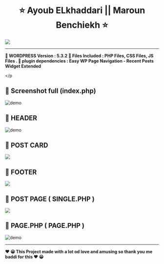   

<h1 align="center" >   ⭐    Ayoub ELkhaddari   || Maroun Benchiekh  ⭐</h1>
<p align="center"> 
  </p>



  <img align="center" src="https://i.imgur.com/Op0uRMI.png" />
  </br>
 
 ---
<p>
<b align="center" >
   📝 WORDPRESS  Version	:  5.3.2 
   📝  Files Included : 	PHP Files, CSS Files, JS Files .
   📝  plugin dependencies :  Easy WP Page Navigation - Recent Posts Widget Extended
 
  </b> </p

##  🚀 Screenshot full (index.php)  
  <img align="center" src="https://i.imgur.com/bx5ffyz.jpg" alt="demo"/>
  
## 🚀 HEADER


<img  align="center" src="https://i.imgur.com/KKhIFr6.png" alt="demo"/>

## 🚀 POST CARD
     
  <img  align="center" src="https://i.imgur.com/qo0ettg.png"/>
  
  
## 🚀 FOOTER
     
  <img  align="center" src="https://i.imgur.com/FHgQojt.pngg"/>
  
## 🚀 POST PAGE ( SINGLE.PHP )
     
<img  align="center" src="https://i.imgur.com/3CLKKVv.png"/>
  
  
##   🚀 PAGE.PHP  ( PAGE.PHP )


 <img   align="center" src="https://i.imgur.com/qqkXSFH.png" alt="demo"/>


---
<p>
<b align="center" > ❤️  😀 This Project made with a lot od love and amusing so thank you me baddi for this   ❤️  😀 </b> </p>
